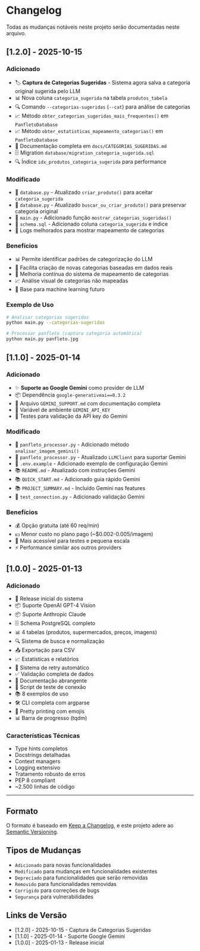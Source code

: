 # Changelog

Todas as mudanças notáveis neste projeto serão documentadas neste arquivo.

## [1.2.0] - 2025-10-15

### Adicionado
- 🏷️ **Captura de Categorias Sugeridas** - Sistema agora salva a categoria original sugerida pelo LLM
- 📊 Nova coluna `categoria_sugerida` na tabela `produtos_tabela`
- 🔍 Comando `--categorias-sugeridas` (`--cat`) para análise de categorias
- 📈 Método `obter_categorias_sugeridas_mais_frequentes()` em `PanfletoDatabase`
- 📈 Método `obter_estatisticas_mapeamento_categorias()` em `PanfletoDatabase`
- 📝 Documentação completa em `docs/CATEGORIAS_SUGERIDAS.md`
- 🗄️ Migration `database/migration_categoria_sugerida.sql`
- 🔍 Índice `idx_produtos_categoria_sugerida` para performance

### Modificado
- 🔄 `database.py` - Atualizado `criar_produto()` para aceitar `categoria_sugerida`
- 🔄 `database.py` - Atualizado `buscar_ou_criar_produto()` para preservar categoria original
- 🔄 `main.py` - Adicionado função `mostrar_categorias_sugeridas()`
- 🔄 `schema.sql` - Adicionado coluna `categoria_sugerida` e índice
- 📝 Logs melhorados para mostrar mapeamento de categorias

### Benefícios
- 📊 Permite identificar padrões de categorização do LLM
- 🎯 Facilita criação de novas categorias baseadas em dados reais
- 🔧 Melhoria contínua do sistema de mapeamento de categorias
- 📈 Análise visual de categorias não mapeadas
- 🚀 Base para machine learning futuro

### Exemplo de Uso
```bash
# Analisar categorias sugeridas
python main.py --categorias-sugeridas

# Processar panfleto (captura categoria automática)
python main.py panfleto.jpg
```

## [1.1.0] - 2025-01-14

### Adicionado
- ✨ **Suporte ao Google Gemini** como provider de LLM
- 📦 Dependência `google-generativeai==0.3.2`
- 📝 Arquivo `GEMINI_SUPPORT.md` com documentação completa
- 🔧 Variável de ambiente `GEMINI_API_KEY`
- 🧪 Testes para validação da API key do Gemini

### Modificado
- 🔄 `panfleto_processor.py` - Adicionado método `analisar_imagem_gemini()`
- 🔄 `panfleto_processor.py` - Atualizado `LLMClient` para suportar Gemini
- 📄 `.env.example` - Adicionado exemplo de configuração Gemini
- 📚 `README.md` - Atualizado com instruções Gemini
- 📚 `QUICK_START.md` - Adicionado guia rápido Gemini
- 📚 `PROJECT_SUMMARY.md` - Incluído Gemini nas features
- 🧪 `test_connection.py` - Adicionado validação Gemini

### Benefícios
- 💰 Opção gratuita (até 60 req/min)
- 💵 Menor custo no plano pago (~$0.002-0.005/imagem)
- 🚀 Mais acessível para testes e pequena escala
- ⚡ Performance similar aos outros providers

## [1.0.0] - 2025-01-13

### Adicionado
- 🎉 Release inicial do sistema
- 📦 Suporte OpenAI GPT-4 Vision
- 📦 Suporte Anthropic Claude
- 🗄️ Schema PostgreSQL completo
- 📊 4 tabelas (produtos, supermercados, preços, imagens)
- 🔍 Sistema de busca e normalização
- 📤 Exportação para CSV
- 📈 Estatísticas e relatórios
- 🔄 Sistema de retry automático
- ✅ Validação completa de dados
- 📝 Documentação abrangente
- 🧪 Script de teste de conexão
- 📚 8 exemplos de uso
- 🛠️ CLI completa com argparse
- 🎨 Pretty printing com emojis
- 📊 Barra de progresso (tqdm)

### Características Técnicas
- Type hints completos
- Docstrings detalhadas
- Context managers
- Logging extensivo
- Tratamento robusto de erros
- PEP 8 compliant
- ~2.500 linhas de código

---

## Formato

O formato é baseado em [Keep a Changelog](https://keepachangelog.com/pt-BR/1.0.0/),
e este projeto adere ao [Semantic Versioning](https://semver.org/lang/pt-BR/).

## Tipos de Mudanças

- `Adicionado` para novas funcionalidades
- `Modificado` para mudanças em funcionalidades existentes
- `Depreciado` para funcionalidades que serão removidas
- `Removido` para funcionalidades removidas
- `Corrigido` para correções de bugs
- `Segurança` para vulnerabilidades

## Links de Versão

- [1.2.0] - 2025-10-15 - Captura de Categorias Sugeridas
- [1.1.0] - 2025-01-14 - Suporte Google Gemini
- [1.0.0] - 2025-01-13 - Release inicial
